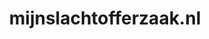 ---
layout: post
title:  "mijnslachtofferzaak.nl"
internal_url:  "/data/mijnslachtofferzaak.nl.html"
categories: dutchgov
---